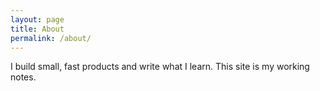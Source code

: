 ```yaml
---
layout: page
title: About
permalink: /about/
---
```

I build small, fast products and write what I learn. This site is my working notes.
